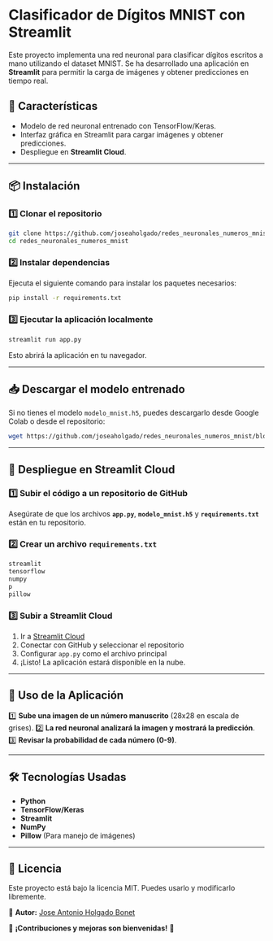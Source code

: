 # Clasificador de Dígitos MNIST con Streamlit

Este proyecto implementa una red neuronal para clasificar dígitos escritos a mano utilizando el dataset MNIST. Se ha desarrollado una aplicación en **Streamlit** para permitir la carga de imágenes y obtener predicciones en tiempo real.

## 🚀 Características
- Modelo de red neuronal entrenado con TensorFlow/Keras.
- Interfaz gráfica en Streamlit para cargar imágenes y obtener predicciones.
- Despliegue en **Streamlit Cloud**.

---

## 📦 Instalación
### 1️⃣ Clonar el repositorio
```bash
git clone https://github.com/joseaholgado/redes_neuronales_numeros_mnist.git
cd redes_neuronales_numeros_mnist
```

### 2️⃣ Instalar dependencias
Ejecuta el siguiente comando para instalar los paquetes necesarios:
```bash
pip install -r requirements.txt
```

### 3️⃣ Ejecutar la aplicación localmente
```bash
streamlit run app.py
```
Esto abrirá la aplicación en tu navegador.

---

## 📥 Descargar el modelo entrenado
Si no tienes el modelo `modelo_mnist.h5`, puedes descargarlo desde Google Colab o desde el repositorio:
```bash
wget https://github.com/joseaholgado/redes_neuronales_numeros_mnist/blob/main/modelo_mnist.h5
```

---

## 🚀 Despliegue en Streamlit Cloud
### 1️⃣ Subir el código a un repositorio de GitHub
Asegúrate de que los archivos **`app.py`**, **`modelo_mnist.h5`** y **`requirements.txt`** están en tu repositorio.

### 2️⃣ Crear un archivo `requirements.txt`
```txt
streamlit
tensorflow
numpy
p
pillow
```

### 3️⃣ Subir a Streamlit Cloud
1. Ir a [Streamlit Cloud](https://share.streamlit.io/)
2. Conectar con GitHub y seleccionar el repositorio
3. Configurar `app.py` como el archivo principal
4. ¡Listo! La aplicación estará disponible en la nube.

---

## 📌 Uso de la Aplicación
1️⃣ **Sube una imagen de un número manuscrito** (28x28 en escala de grises).
2️⃣ **La red neuronal analizará la imagen y mostrará la predicción**.
3️⃣ **Revisar la probabilidad de cada número (0-9)**.

---

## 🛠 Tecnologías Usadas
- **Python**
- **TensorFlow/Keras**
- **Streamlit**
- **NumPy**
- **Pillow** (Para manejo de imágenes)

---

## 📄 Licencia
Este proyecto está bajo la licencia MIT. Puedes usarlo y modificarlo libremente.

📌 **Autor:** [Jose Antonio Holgado Bonet](https://github.com/joseaholgado)

📢 **¡Contribuciones y mejoras son bienvenidas!** 🚀


